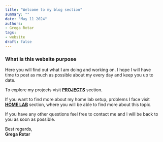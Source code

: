 ```yaml
---
title: "Welcome to my blog section"
summary: ""
date: "May 11 2024"
authors:
- Grega Rotar
tags:
- website
draft: false
---
```

### What is this website purpose

Here you will find out what I am doing and working on. I hope I will have time to post as much as possible about my every day and keep you up to date.

To explore my projects visit [**PROJECTS**](/projects) section.

If you want to find more about my home lab setup, problems I face visit [**HOME LAB**](/homeLab) section, where you will be able to find more about this topic.

If you have any other questions feel free to contact me and I will be back to you as soon as possible.

Best regards,   
**Grega Rotar**